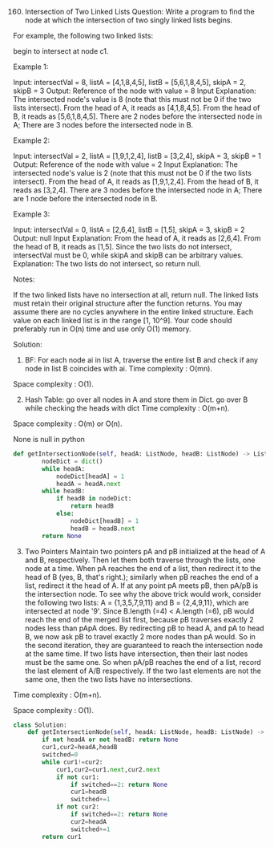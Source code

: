 160. Intersection of Two Linked Lists
Question:
Write a program to find the node at which the intersection of two singly linked lists begins.

For example, the following two linked lists:


begin to intersect at node c1.

 

Example 1:


Input: intersectVal = 8, listA = [4,1,8,4,5], listB = [5,6,1,8,4,5], skipA = 2, skipB = 3
Output: Reference of the node with value = 8
Input Explanation: The intersected node's value is 8 (note that this must not be 0 if the two lists intersect). From the head of A, it reads as [4,1,8,4,5]. From the head of B, it reads as [5,6,1,8,4,5]. There are 2 nodes before the intersected node in A; There are 3 nodes before the intersected node in B.
 

Example 2:


Input: intersectVal = 2, listA = [1,9,1,2,4], listB = [3,2,4], skipA = 3, skipB = 1
Output: Reference of the node with value = 2
Input Explanation: The intersected node's value is 2 (note that this must not be 0 if the two lists intersect). From the head of A, it reads as [1,9,1,2,4]. From the head of B, it reads as [3,2,4]. There are 3 nodes before the intersected node in A; There are 1 node before the intersected node in B.
 

Example 3:


Input: intersectVal = 0, listA = [2,6,4], listB = [1,5], skipA = 3, skipB = 2
Output: null
Input Explanation: From the head of A, it reads as [2,6,4]. From the head of B, it reads as [1,5]. Since the two lists do not intersect, intersectVal must be 0, while skipA and skipB can be arbitrary values.
Explanation: The two lists do not intersect, so return null.
 

Notes:

If the two linked lists have no intersection at all, return null.
The linked lists must retain their original structure after the function returns.
You may assume there are no cycles anywhere in the entire linked structure.
Each value on each linked list is in the range [1, 10^9].
Your code should preferably run in O(n) time and use only O(1) memory.

Solution:
1. BF: For each node ai in list A, traverse the entire list B and check if any node in list B coincides with ai.
Time complexity : O(mn).

Space complexity : O(1).

2. Hash Table: go over all nodes in A and store them in Dict. go over B while checking the heads with dict
Time complexity : O(m+n).

Space complexity : O(m) or O(n).

None is null in python
```python
def getIntersectionNode(self, headA: ListNode, headB: ListNode) -> ListNode:
        nodeDict = dict()
        while headA:
            nodeDict[headA] = 1
            headA = headA.next
        while headB:
            if headB in nodeDict:
                return headB
            else:
                nodeDict[headB] = 1
                headB = headB.next
        return None
```
3. Two Pointers
Maintain two pointers pA and pB initialized at the head of A and B, respectively.
Then let them both traverse through the lists, one node at a time.
When pA reaches the end of a list, then redirect it to the head of B (yes, B, that's right.);
similarly when pB reaches the end of a list, redirect it the head of A.
If at any point pA meets pB, then pA/pB is the intersection node.
To see why the above trick would work, consider the following two lists: A = {1,3,5,7,9,11} and B = {2,4,9,11}, which are intersected at node '9'.
Since B.length (=4) < A.length (=6), pB would reach the end of the merged list first, because pB traverses exactly 2 nodes less than pApA does.
By redirecting pB to head A, and pA to head B, we now ask pB to travel exactly 2 more nodes than pA would.
So in the second iteration, they are guaranteed to reach the intersection node at the same time.
If two lists have intersection, then their last nodes must be the same one. So when pA/pB reaches the end of a list, record the last element of A/B respectively.
If the two last elements are not the same one, then the two lists have no intersections.

Time complexity : O(m+n).

Space complexity : O(1).
```python
class Solution:
    def getIntersectionNode(self, headA: ListNode, headB: ListNode) -> ListNode:
        if not headA or not headB: return None
        cur1,cur2=headA,headB
        switched=0
        while cur1!=cur2:
            cur1,cur2=cur1.next,cur2.next
            if not cur1: 
                if switched==2: return None
                cur1=headB
                switched+=1
            if not cur2: 
                if switched==2: return None
                cur2=headA
                switched+=1
        return cur1
```
